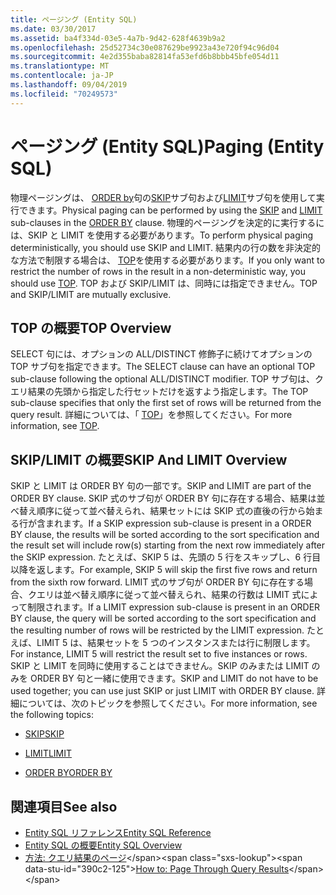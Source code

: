 ```yaml
---
title: ページング (Entity SQL)
ms.date: 03/30/2017
ms.assetid: ba4f334d-03e5-4a7b-9d42-628f4639b9a2
ms.openlocfilehash: 25d52734c30e087629be9923a43e720f94c96d04
ms.sourcegitcommit: 4e2d355baba82814fa53efd6b8bbb45bfe054d11
ms.translationtype: MT
ms.contentlocale: ja-JP
ms.lasthandoff: 09/04/2019
ms.locfileid: "70249573"
---
```

# <a name="paging-entity-sql"></a><span data-ttu-id="390c2-102">ページング (Entity SQL)</span><span class="sxs-lookup"><span data-stu-id="390c2-102">Paging (Entity SQL)</span></span>
<span data-ttu-id="390c2-103">物理ページングは、 [ORDER by](order-by-entity-sql.md)句の[SKIP](skip-entity-sql.md)サブ句および[LIMIT](limit-entity-sql.md)サブ句を使用して実行できます。</span><span class="sxs-lookup"><span data-stu-id="390c2-103">Physical paging can be performed by using the [SKIP](skip-entity-sql.md) and [LIMIT](limit-entity-sql.md) sub-clauses in the [ORDER BY](order-by-entity-sql.md) clause.</span></span> <span data-ttu-id="390c2-104">物理的ページングを決定的に実行するには、SKIP と LIMIT を使用する必要があります。</span><span class="sxs-lookup"><span data-stu-id="390c2-104">To perform physical paging deterministically, you should use SKIP and LIMIT.</span></span> <span data-ttu-id="390c2-105">結果内の行の数を非決定的な方法で制限する場合は、 [TOP](top-entity-sql.md)を使用する必要があります。</span><span class="sxs-lookup"><span data-stu-id="390c2-105">If you only want to restrict the number of rows in the result in a non-deterministic way, you should use [TOP](top-entity-sql.md).</span></span> <span data-ttu-id="390c2-106">TOP および SKIP/LIMIT は、同時には指定できません。</span><span class="sxs-lookup"><span data-stu-id="390c2-106">TOP and SKIP/LIMIT are mutually exclusive.</span></span>  
  
## <a name="top-overview"></a><span data-ttu-id="390c2-107">TOP の概要</span><span class="sxs-lookup"><span data-stu-id="390c2-107">TOP Overview</span></span>  
 <span data-ttu-id="390c2-108">SELECT 句には、オプションの ALL/DISTINCT 修飾子に続けてオプションの TOP サブ句を指定できます。</span><span class="sxs-lookup"><span data-stu-id="390c2-108">The SELECT clause can have an optional TOP sub-clause following the optional ALL/DISTINCT modifier.</span></span> <span data-ttu-id="390c2-109">TOP サブ句は、クエリ結果の先頭から指定した行セットだけを返すよう指定します。</span><span class="sxs-lookup"><span data-stu-id="390c2-109">The TOP sub-clause specifies that only the first set of rows will be returned from the query result.</span></span> <span data-ttu-id="390c2-110">詳細については、「 [TOP](top-entity-sql.md)」を参照してください。</span><span class="sxs-lookup"><span data-stu-id="390c2-110">For more information, see [TOP](top-entity-sql.md).</span></span>  
  
## <a name="skip-and-limit-overview"></a><span data-ttu-id="390c2-111">SKIP/LIMIT の概要</span><span class="sxs-lookup"><span data-stu-id="390c2-111">SKIP And LIMIT Overview</span></span>  
 <span data-ttu-id="390c2-112">SKIP と LIMIT は ORDER BY 句の一部です。</span><span class="sxs-lookup"><span data-stu-id="390c2-112">SKIP and LIMIT are part of the ORDER BY clause.</span></span> <span data-ttu-id="390c2-113">SKIP 式のサブ句が ORDER BY 句に存在する場合、結果は並べ替え順序に従って並べ替えられ、結果セットには SKIP 式の直後の行から始まる行が含まれます。</span><span class="sxs-lookup"><span data-stu-id="390c2-113">If a SKIP expression sub-clause is present in a ORDER BY clause, the results will be sorted according to the sort specification and the result set will include row(s) starting from the next row immediately after the SKIP expression.</span></span> <span data-ttu-id="390c2-114">たとえば、SKIP 5 は、先頭の 5 行をスキップし、6 行目以降を返します。</span><span class="sxs-lookup"><span data-stu-id="390c2-114">For example, SKIP 5 will skip the first five rows and return from the sixth row forward.</span></span> <span data-ttu-id="390c2-115">LIMIT 式のサブ句が ORDER BY 句に存在する場合、クエリは並べ替え順序に従って並べ替えられ、結果の行数は LIMIT 式によって制限されます。</span><span class="sxs-lookup"><span data-stu-id="390c2-115">If a LIMIT expression sub-clause is present in an ORDER BY clause, the query will be sorted according to the sort specification and the resulting number of rows will be restricted by the LIMIT expression.</span></span> <span data-ttu-id="390c2-116">たとえば、LIMIT 5 は、結果セットを 5 つのインスタンスまたは行に制限します。</span><span class="sxs-lookup"><span data-stu-id="390c2-116">For instance, LIMIT 5 will restrict the result set to five instances or rows.</span></span> <span data-ttu-id="390c2-117">SKIP と LIMIT を同時に使用することはできません。SKIP のみまたは LIMIT のみを ORDER BY 句と一緒に使用できます。</span><span class="sxs-lookup"><span data-stu-id="390c2-117">SKIP and LIMIT do not have to be used together; you can use just SKIP or just LIMIT with ORDER BY clause.</span></span> <span data-ttu-id="390c2-118">詳細については、次のトピックを参照してください。</span><span class="sxs-lookup"><span data-stu-id="390c2-118">For more information, see the following topics:</span></span>  
  
- [<span data-ttu-id="390c2-119">SKIP</span><span class="sxs-lookup"><span data-stu-id="390c2-119">SKIP</span></span>](skip-entity-sql.md)  
  
- [<span data-ttu-id="390c2-120">LIMIT</span><span class="sxs-lookup"><span data-stu-id="390c2-120">LIMIT</span></span>](limit-entity-sql.md)  
  
- [<span data-ttu-id="390c2-121">ORDER BY</span><span class="sxs-lookup"><span data-stu-id="390c2-121">ORDER BY</span></span>](order-by-entity-sql.md)  
  
## <a name="see-also"></a><span data-ttu-id="390c2-122">関連項目</span><span class="sxs-lookup"><span data-stu-id="390c2-122">See also</span></span>

- [<span data-ttu-id="390c2-123">Entity SQL リファレンス</span><span class="sxs-lookup"><span data-stu-id="390c2-123">Entity SQL Reference</span></span>](entity-sql-reference.md)
- [<span data-ttu-id="390c2-124">Entity SQL の概要</span><span class="sxs-lookup"><span data-stu-id="390c2-124">Entity SQL Overview</span></span>](entity-sql-overview.md)
- <span data-ttu-id="390c2-125">[方法: クエリ結果のページ](https://docs.microsoft.com/previous-versions/dotnet/netframework-4.0/bb738702(v=vs.100))</span><span class="sxs-lookup"><span data-stu-id="390c2-125">[How to: Page Through Query Results](https://docs.microsoft.com/previous-versions/dotnet/netframework-4.0/bb738702(v=vs.100))</span></span>
